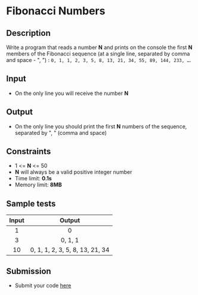 # Fibonacci Numbers

## Description
Write a program that reads a number **N** and prints
 on the console the first **N** members of the Fibonacci sequence (at a single line, separated by comma and space - ", ") : `0, 1, 1, 2, 3, 5, 8, 13, 21, 34, 55, 89, 144, 233, …`.
 
## Input
- On the only line you will receive the number **N**

## Output
- On the only line you should print the first **N** numbers of the sequence, separated by ", " (comma and space)

## Constraints
- 1 <= **N** <= 50 
- **N** will always be a valid positive integer number
- Time limit: **0.1s**
- Memory limit: **8MB**

## Sample tests

|     Input      |               Output             |
|:--------------:|:--------------------------------:|
| 1              | 0                                |
| 3              | 0, 1, 1                          |
| 10             | 0, 1, 1, 2, 3, 5, 8, 13, 21, 34  |

## Submission
- Submit your code [here](http://bgcoder.com/Contests/Compete/Index/311#8)
